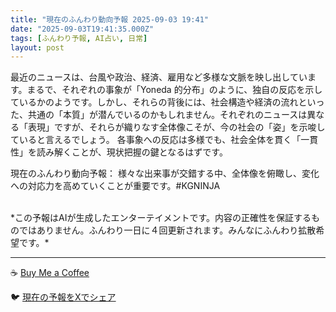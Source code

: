 ```yaml
---
title: "現在のふんわり動向予報 2025-09-03 19:41"
date: "2025-09-03T19:41:35.000Z"
tags: [ふんわり予報, AI占い, 日常]
layout: post
---
```


最近のニュースは、台風や政治、経済、雇用など多様な文脈を映し出しています。まるで、それぞれの事象が「Yoneda 的分布」のように、独自の反応を示しているかのようです。しかし、それらの背後には、社会構造や経済の流れといった、共通の「本質」が潜んでいるのかもしれません。それぞれのニュースは異なる「表現」ですが、それらが織りなす全体像こそが、今の社会の「姿」を示唆していると言えるでしょう。  各事象への反応は多様でも、社会全体を貫く「一貫性」を読み解くことが、現状把握の鍵となるはずです。


現在のふんわり動向予報：
様々な出来事が交錯する中、全体像を俯瞰し、変化への対応力を高めていくことが重要です。#KGNINJA

<br>
*この予報はAIが生成したエンターテイメントです。内容の正確性を保証するものではありません。ふんわり一日に４回更新されます。みんなにふんわり拡散希望です。*

---
☕️ [Buy Me a Coffee](https://www.buymeacoffee.com/kgninja)

🐦 [現在の予報をXでシェア](https://twitter.com/intent/tweet?text=%E7%8F%BE%E5%9C%A8%E3%81%AE%E3%81%B5%E3%82%93%E3%82%8F%E3%82%8A%E4%BA%88%E5%A0%B1%3A%20%E3%80%8C%E6%9C%80%E8%BF%91%E3%81%AE%E3%83%8B%E3%83%A5%E3%83%BC%E3%82%B9%E3%81%AF%E3%80%81%E5%8F%B0%E9%A2%A8%E3%82%84%E6%94%BF%E6%B2%BB%E3%80%81%E7%B5%8C%E6%B8%88%E3%80%81%E9%9B%87%E7%94%A8%E3%81%AA%E3%81%A9%E5%A4%9A%E6%A7%98%E3%81%AA%E6%96%87%E8%84%88%E3%82%92%E6%98%A0%E3%81%97%E5%87%BA%E3%81%97%E3%81%A6%E3%81%84%E3%81%BE%E3%81%99%E3%80%82%E3%80%8D%23KGNINJA%20%E7%B6%9A%E3%81%8D%E3%81%AF%E3%83%96%E3%83%AD%E3%82%B0%E3%81%A7%EF%BC%81%F0%9F%91%87&url=https%3A%2F%2Fkg-ninja.github.io%2FFunwariyoso%2F)

